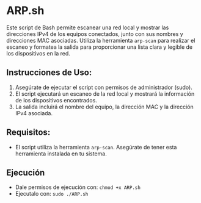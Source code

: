 # ARP.sh
Este script de Bash permite escanear una red local y mostrar las direcciones IPv4 de los equipos conectados, junto con sus nombres y direcciones MAC asociadas. Utiliza la herramienta `arp-scan` para realizar el escaneo y formatea la salida para proporcionar una lista clara y legible de los dispositivos en la red.

## Instrucciones de Uso:

1. Asegúrate de ejecutar el script con permisos de administrador (sudo).
2. El script ejecutará un escaneo de la red local y mostrará la información de los dispositivos encontrados.
3. La salida incluirá el nombre del equipo, la dirección MAC y la dirección IPv4 asociada.

## Requisitos:

- El script utiliza la herramienta `arp-scan`. Asegúrate de tener esta herramienta instalada en tu sistema.

## Ejecución
- Dale permisos de ejecución con: `chmod +x ARP.sh`
- Ejecutalo con: `sudo ./ARP.sh`
